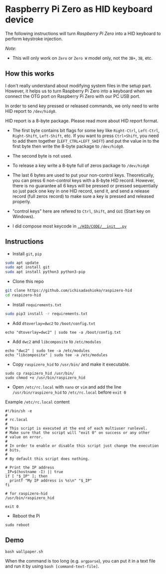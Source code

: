 # Raspberry Pi Zero as HID keyboard device

The following instructions will turn *Raspberry Pi Zero* into a HID keyboard to perform keystroke injection.

*Note*: 

- This will only work on `Zero` or `Zero W` model only, not the `3B+`, `3B`, etc.

## How this works

I don't really understand about modifying system files in the setup part. However, it helps us to turn Raspberry Pi Zero into a keyboard when we connect the OTG port on Raspberry Pi Zero with our PC USB port.

In order to send key pressed or released commands, we only need to write HID report to `/dev/hidg0`.

HID report is a 8-byte package. Please read more about HID report format.

- The first byte contains bit flags for some key like `Right-Ctrl`, `Left-Ctrl`, `Right-Shift`, `Left-Shift`, etc. If you want to press `Ctrl+Shift`, you need to add them together (`LEFT_CTRL+LEFT_SHIFT`) and put the value in to the first byte then write the 8-byte package to `/dev/hidg0`.

- The second byte is not used.

- To release a key write a 8-byte full of zeros package to `/dev/hidg0`

- The last 6 bytes are used to put your non-control keys. Theoretically, you can press 6 non-control keys with a 8-byte HID record. However, there is no guarantee all 6 keys will be pressed or pressed sequentially so just pack one key in one HID record, send it, and send a release record (full zeros record) to make sure a key is pressed and released properly.

- "control keys" here are refered to `Ctrl`, `Shift`, and `GUI` (Start key on Windows).

- I did compose most keycode in [`./HID/CODE/__init__.py`](./HID/CODE/__init__.py)

## Instructions

- Install `git`, `pip`

```bash
sudo apt update
sudo apt install git
sudo apt install python3 python3-pip
```

- Clone this repo

```bash
git clone https://github.com/ichisadashioko/raspizero-hid
cd raspizero-hid
```

- Install `requirements.txt`

```bash
sudo pip3 install -r requirements.txt
```

- Add `dtoverlay=dwc2` to `/boot/config.txt`

```
echo "dtoverlay=dwc2" | sudo tee -a /boot/config.txt
```

- Add `dwc2` and `libcomposite` to `/etc/modules`

```
echo "dwc2" | sudo tee -a /etc/modules
echo "libcomposite" | sudo tee -a /etc/modules
```

- Copy `raspizero_hid` to `/usr/bin/` and make it executable.

```
sudo cp raspizero_hid /usr/bin/
sudo chmod +x /usr/bin/raspizero_hid
```

- Open `/etc/rc.local` with `nano` or `vim` and add the line `/usr/bin/raspizero_hid` to `/etc/rc.local` before `exit 0`

Example `/etc/rc.local` content

```
#!/bin/sh -e
#
# rc.local
#
# This script is executed at the end of each multiuser runlevel.
# Make sure that the script will "exit 0" on success or any other
# value on error.
#
# In order to enable or disable this script just change the execution
# bits.
#
# By default this script does nothing.

# Print the IP address
_IP=$(hostname -I) || true
if [ "$_IP" ]; then
  printf "My IP address is %s\n" "$_IP"
fi

# for raspizero-hid
/usr/bin/raspizero_hid

exit 0
```

- Reboot the Pi

```
sudo reboot
```

## Demo

```
bash wallpaper.sh
```

When the command is too long (e.g. `argparse`), you can put it in a text file and run it by using `bash [command-text-file]`.
